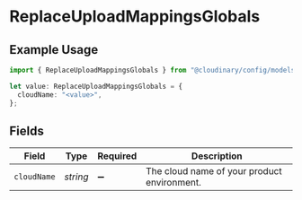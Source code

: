 # ReplaceUploadMappingsGlobals

## Example Usage

```typescript
import { ReplaceUploadMappingsGlobals } from "@cloudinary/config/models/operations";

let value: ReplaceUploadMappingsGlobals = {
  cloudName: "<value>",
};
```

## Fields

| Field                                       | Type                                        | Required                                    | Description                                 |
| ------------------------------------------- | ------------------------------------------- | ------------------------------------------- | ------------------------------------------- |
| `cloudName`                                 | *string*                                    | :heavy_minus_sign:                          | The cloud name of your product environment. |